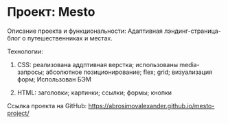 # Проект: Mesto

Описание проекта и функциональности: Адаптивная лэндинг-страница-блог о путешественниках и местах.

Технологии: 
1. CSS:
    реализована аддптивная верстка;
    использованы media-запросы;
    абсолютное позиционирование;
    flex;
    grid;
    визуализация форм;
    Использован БЭМ

2. HTML:
    заголовки;
    картинки;
    ссылки;
    формы;
    кнопки
    

Ссылка проекта на GitHub: https://abrosimovalexander.github.io/mesto-project/